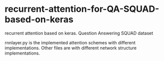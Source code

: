 # recurrent-attention-for-QA-SQUAD-based-on-keras
recurrent attention based on keras. Question Answering SQUAD dataset

rnnlayer.py is the implemented attention schemes with different implementations.
Other files are with different network structure implementations.
